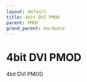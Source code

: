 ```yaml
---
layout: default
title: 4bit DVI PMOD
parent: PMOD
grand_parent: Hardware
---
```


# 4bit DVI PMOD

4bit DVI PMOD